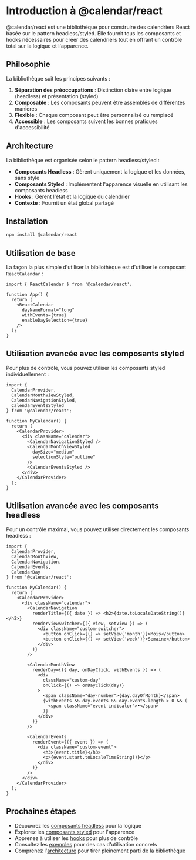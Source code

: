 # Introduction à @calendar/react

@calendar/react est une bibliothèque pour construire des calendriers React basée sur le pattern headless/styled. Elle fournit tous les composants et hooks nécessaires pour créer des calendriers tout en offrant un contrôle total sur la logique et l'apparence.

## Philosophie

La bibliothèque suit les principes suivants :

1. **Séparation des préoccupations** : Distinction claire entre logique (headless) et présentation (styled)
2. **Composable** : Les composants peuvent être assemblés de différentes manières
3. **Flexible** : Chaque composant peut être personnalisé ou remplacé
4. **Accessible** : Les composants suivent les bonnes pratiques d'accessibilité

## Architecture

La bibliothèque est organisée selon le pattern headless/styled :

- **Composants Headless** : Gèrent uniquement la logique et les données, sans style
- **Composants Styled** : Implémentent l'apparence visuelle en utilisant les composants headless
- **Hooks** : Gèrent l'état et la logique du calendrier
- **Contexte** : Fournit un état global partagé

## Installation

```bash
npm install @calendar/react
```

## Utilisation de base

La façon la plus simple d'utiliser la bibliothèque est d'utiliser le composant `ReactCalendar` :

```tsx
import { ReactCalendar } from '@calendar/react';

function App() {
  return (
    <ReactCalendar 
      dayNameFormat="long"
      withEvents={true}
      enableDaySelection={true}
    />
  );
}
```

## Utilisation avancée avec les composants styled

Pour plus de contrôle, vous pouvez utiliser les composants styled individuellement :

```tsx
import { 
  CalendarProvider, 
  CalendarMonthViewStyled, 
  CalendarNavigationStyled, 
  CalendarEventsStyled 
} from '@calendar/react';

function MyCalendar() {
  return (
    <CalendarProvider>
      <div className="calendar">
        <CalendarNavigationStyled />
        <CalendarMonthViewStyled 
          daySize="medium"
          selectionStyle="outline"
        />
        <CalendarEventsStyled />
      </div>
    </CalendarProvider>
  );
}
```

## Utilisation avancée avec les composants headless

Pour un contrôle maximal, vous pouvez utiliser directement les composants headless :

```tsx
import { 
  CalendarProvider, 
  CalendarMonthView, 
  CalendarNavigation, 
  CalendarEvents,
  CalendarDay
} from '@calendar/react';

function MyCalendar() {
  return (
    <CalendarProvider>
      <div className="calendar">
        <CalendarNavigation 
          renderTitle={({ date }) => <h2>{date.toLocaleDateString()}</h2>}
          renderViewSwitcher={({ view, setView }) => (
            <div className="custom-switcher">
              <button onClick={() => setView('month')}>Mois</button>
              <button onClick={() => setView('week')}>Semaine</button>
            </div>
          )}
        />
        
        <CalendarMonthView
          renderDay={({ day, onDayClick, withEvents }) => (
            <div 
              className="custom-day" 
              onClick={() => onDayClick(day)}
            >
              <span className="day-number">{day.dayOfMonth}</span>
              {withEvents && day.events && day.events.length > 0 && (
                <span className="event-indicator">•</span>
              )}
            </div>
          )}
        />
        
        <CalendarEvents 
          renderEvent={({ event }) => (
            <div className="custom-event">
              <h3>{event.title}</h3>
              <p>{event.start.toLocaleTimeString()}</p>
            </div>
          )}
        />
      </div>
    </CalendarProvider>
  );
}
```

## Prochaines étapes

- Découvrez les [composants headless](./components/README.md) pour la logique
- Explorez les [composants styled](./styled/README.md) pour l'apparence
- Apprenez à utiliser les [hooks](./hooks/README.md) pour plus de contrôle
- Consultez les [exemples](./examples/README.md) pour des cas d'utilisation concrets
- Comprenez l'[architecture](./architecture.md) pour tirer pleinement parti de la bibliothèque 